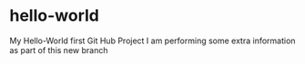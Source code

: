 # hello-world
My Hello-World first Git Hub Project
I am performing some extra information as part of this new branch
